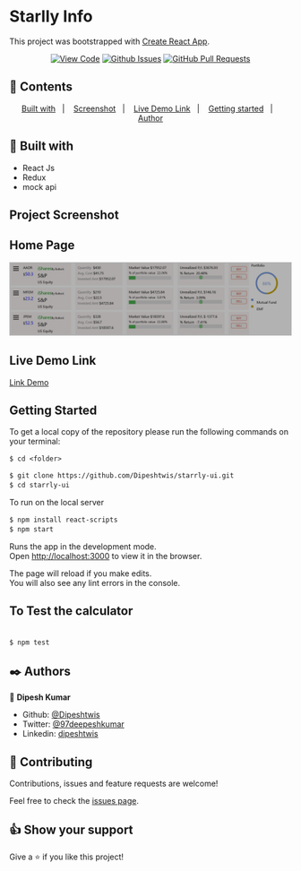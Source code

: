 # Starlly Info

This project was bootstrapped with [Create React App](https://github.com/facebook/create-react-app).

<div align="center">

[![View Code](https://img.shields.io/badge/View%20-Code-green)](https://github.com/Dipeshtwis/starrly-ui)
[![Github Issues](https://img.shields.io/badge/GitHub-Issues-orange)](https://github.com/Dipeshtwis/starrly-ui/issues)
[![GitHub Pull Requests](https://img.shields.io/badge/GitHub-Pull%20Requests-blue)](https://github.com/Dipeshtwis/starrly-ui/pulls)

</div>

## 📝 Contents

<p align="center">
<a href="#with">Built with</a>&nbsp;&nbsp;&nbsp;|&nbsp;&nbsp;&nbsp;
<a href="#sc">Screenshot</a>&nbsp;&nbsp;&nbsp;|&nbsp;&nbsp;&nbsp;
<a href="#ll">Live Demo Link</a>&nbsp;&nbsp;&nbsp;|&nbsp;&nbsp;&nbsp;
<a href="#gs">Getting started</a>&nbsp;&nbsp;&nbsp;|&nbsp;&nbsp;&nbsp;
<a href="#author">Author</a>
</p>

## 🔧 Built with<a name = "with"></a>

- React Js
- Redux
- mock api


## Project Screenshot <a name = "sc"></a>


## Home Page

![GUI](src/assets/info.png)


## Live Demo Link <a name = "ll"></a>

[Link Demo](https://eloquent-sammet-c2705b.netlify.app/)


## Getting Started <a name = "gs"></a>

To get a local copy of the repository please run the following commands on your terminal:

```
$ cd <folder>
```

~~~bash
$ git clone https://github.com/Dipeshtwis/starrly-ui.git
$ cd starrly-ui


~~~

To run on the local server

~~~bash
$ npm install react-scripts
$ npm start
~~~

Runs the app in the development mode.\
Open [http://localhost:3000](http://localhost:3000) to view it in the browser.

The page will reload if you make edits.\
You will also see any lint errors in the console.

## To Test the calculator

~~~bash

$ npm test

~~~


## ✒️  Authors <a name = "author"></a>


👤 **Dipesh Kumar**

- Github: [@Dipeshtwis](https://github.com/Dipeshtwis)
- Twitter: [@97deepeshkumar](https://twitter.com/97deepeshkumar)
- Linkedin: [dipeshtwis](https://www.linkedin.com/in/dipeshtwis/)



## 🤝 Contributing

Contributions, issues and feature requests are welcome!

Feel free to check the [issues page](https://github.com/Dipeshtwis/starrly-ui/issues).


## 👍 Show your support

Give a ⭐️ if you like this project!
